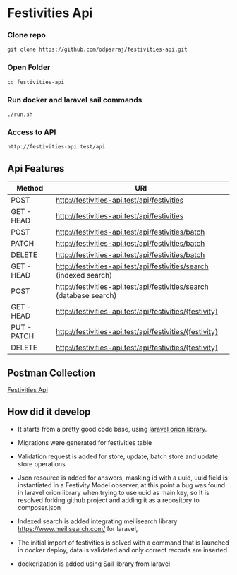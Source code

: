 # Festivities Api

### Clone repo
```
git clone https://github.com/odparraj/festivities-api.git
```
### Open Folder
```
cd festivities-api
```

###  Run docker and laravel sail commands
``` 
./run.sh
```

### Access to API
``` 
http://festivities-api.test/api
```

## Api Features
Method     | URI
-----------|-----------------------------
POST       | http://festivities-api.test/api/festivities
GET - HEAD | http://festivities-api.test/api/festivities
POST       | http://festivities-api.test/api/festivities/batch
PATCH      | http://festivities-api.test/api/festivities/batch
DELETE     | http://festivities-api.test/api/festivities/batch
GET - HEAD | http://festivities-api.test/api/festivities/search (indexed search)
POST       | http://festivities-api.test/api/festivities/search (database search)
GET - HEAD | http://festivities-api.test/api/festivities/{festivity}
PUT - PATCH| http://festivities-api.test/api/festivities/{festivity}
DELETE     | http://festivities-api.test/api/festivities/{festivity}


## Postman Collection

[Festivities Api](https://www.getpostman.com/collections/6c9539a06cfe998ea89f)



## How did it develop

- It starts from a pretty good code base, using [laravel orion library](https://tailflow.github.io/laravel-orion-docs).
- Migrations were generated for festivities table
- Validation request is added for store, update, batch store and update store operations
- Json resource is added for answers, masking id with a uuid, uuid field is instantiated in a Festivity Model observer, at this point a bug was found in laravel orion library when trying to use uuid as main key, so It is resolved forking github project and adding it as a repository to composer.json
- Indexed search is added integrating meilisearch library https://www.meilisearch.com/ for laravel,

- The initial import of festivities is solved with a command that is launched in docker deploy, data is validated and only correct records are inserted

- dockerization is added using Sail library from laravel